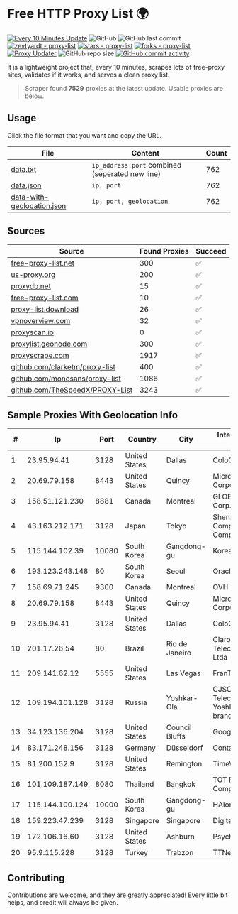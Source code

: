 
# Free HTTP Proxy List 🌍

[![Every 10 Minutes Update](https://github.com/mertguvencli/http-proxy-list/actions/workflows/main.yml/badge.svg?branch=main)](https://github.com/mertguvencli/http-proxy-list/actions/workflows/main.yml)
![GitHub](https://img.shields.io/github/license/mertguvencli/http-proxy-list)
![GitHub last commit](https://img.shields.io/github/last-commit/mertguvencli/http-proxy-list)
[![zevtyardt - proxy-list](https://img.shields.io/static/v1?label=zevtyardt&message=proxy-list&color=blue&logo=github)](https://github.com/zevtyardt/proxy-list "Go to GitHub repo")
[![stars - proxy-list](https://img.shields.io/github/stars/zevtyardt/proxy-list?style=social)](https://github.com/zevtyardt/proxy-list)
[![forks - proxy-list](https://img.shields.io/github/forks/zevtyardt/proxy-list?style=social)](https://github.com/zevtyardt/proxy-list)
[![Proxy Updater](https://github.com/zevtyardt/proxy-list/workflows/Proxy%20Updater/badge.svg)](https://github.com/zevtyardt/proxy-list/actions?query=workflow:"Proxy+Updater")
![GitHub repo size](https://img.shields.io/github/repo-size/zevtyardt/proxy-list)
[![GitHub commit activity](https://img.shields.io/github/commit-activity/m/zevtyardt/proxy-list?logo=commits)](https://github.com/zevtyardt/proxy-list/commits/main)

It is a lightweight project that, every 10 minutes, scrapes lots of free-proxy sites, validates if it works, and serves a clean proxy list.

> Scraper found **7529** proxies at the latest update. Usable proxies are below.

## Usage

Click the file format that you want and copy the URL.

|File|Content|Count|
|----|-------|-----|
|[data.txt](https://raw.githubusercontent.com/mertguvencli/http-proxy-list/main/proxy-list/data.txt)|`ip_address:port` combined (seperated new line)|762|
|[data.json](https://raw.githubusercontent.com/mertguvencli/http-proxy-list/main/proxy-list/data.json)|`ip, port`|762|
|[data-with-geolocation.json](https://raw.githubusercontent.com/mertguvencli/http-proxy-list/main/proxy-list/data-with-geolocation.json)|`ip, port, geolocation`|762|

## Sources

|Source|Found Proxies|Succeed|
|------|-------------|-------|
|[free-proxy-list.net](https://free-proxy-list.net)|300|✅|
|[us-proxy.org](https://www.us-proxy.org)|200|✅|
|[proxydb.net](http://proxydb.net)|15|✅|
|[free-proxy-list.com](https://free-proxy-list.com/?page=&port=&type%5B%5D=http&type%5B%5D=https&up_time=0&search=Search)|10|✅|
|[proxy-list.download](https://www.proxy-list.download/HTTP)|26|✅|
|[vpnoverview.com](https://vpnoverview.com/privacy/anonymous-browsing/free-proxy-servers)|32|✅|
|[proxyscan.io](https://www.proxyscan.io)|0|✅|
|[proxylist.geonode.com](https://proxylist.geonode.com/api/proxy-list?limit=300&page=1&sort_by=lastChecked&sort_type=desc&protocols=http,https)|300|✅|
|[proxyscrape.com](https://api.proxyscrape.com/v2/?request=displayproxies&protocol=http&timeout=10000&country=all&ssl=all&anonymity=all)|1917|✅|
|[github.com/clarketm/proxy-list](https://raw.githubusercontent.com/clarketm/proxy-list/master/proxy-list-raw.txt)|400|✅|
|[github.com/monosans/proxy-list](https://raw.githubusercontent.com/monosans/proxy-list/main/proxies/http.txt)|1086|✅|
|[github.com/TheSpeedX/PROXY-List](https://raw.githubusercontent.com/TheSpeedX/PROXY-List/master/http.txt)|3243|✅|


## Sample Proxies With Geolocation Info

|#|Ip|Port|Country|City|Internet Service Provider|
|-|--|----|-------|----|-------------------------|
|1|23.95.94.41|3128|United States|Dallas|ColoCrossing|
|2|20.69.79.158|8443|United States|Quincy|Microsoft Corporation|
|3|158.51.121.230|8881|Canada|Montreal|GLOBALTELEHOST Corp.|
|4|43.163.212.171|3128|Japan|Tokyo|Shenzhen Tencent Computer Systems Company Limited|
|5|115.144.102.39|10080|South Korea|Gangdong-gu|Korea Telecom|
|6|193.123.243.148|80|South Korea|Seoul|Oracle Corporation|
|7|158.69.71.245|9300|Canada|Montreal|OVH SAS|
|8|20.69.79.158|8443|United States|Quincy|Microsoft Corporation|
|9|23.95.94.41|3128|United States|Dallas|ColoCrossing|
|10|201.17.26.54|80|Brazil|Rio de Janeiro|Claro NXT Telecomunicacoes Ltda|
|11|209.141.62.12|5555|United States|Las Vegas|FranTech Solutions|
|12|109.194.101.128|3128|Russia|Yoshkar-Ola|CJSC "ER-Telecom Holding" Yoshkar-Ola branch|
|13|34.123.136.204|3128|United States|Council Bluffs|Google LLC|
|14|83.171.248.156|3128|Germany|Düsseldorf|Contabo GmbH|
|15|81.200.152.9|3128|United States|Remington|TimeWeb Ltd|
|16|101.109.187.149|8080|Thailand|Bangkok|TOT Public Company Limited|
|17|115.144.100.124|10000|South Korea|Gangdong-gu|HAIonNet|
|18|159.223.47.239|3128|Singapore|Singapore|DigitalOcean, LLC|
|19|172.106.16.60|3128|United States|Ashburn|Psychz Networks|
|20|95.9.115.228|3128|Turkey|Trabzon|TTNet A.S.|



## Contributing

Contributions are welcome, and they are greatly appreciated! Every
little bit helps, and credit will always be given.

